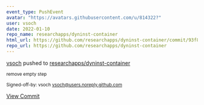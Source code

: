 ```yaml
---
event_type: PushEvent
avatar: "https://avatars.githubusercontent.com/u/814322?"
user: vsoch
date: 2022-01-10
repo_name: researchapps/dyninst-container
html_url: https://github.com/researchapps/dyninst-container/commit/93f85d1cd620b8ae62ffb36358b23689eba28689
repo_url: https://github.com/researchapps/dyninst-container
---
```


<a href='https://github.com/vsoch' target='_blank'>vsoch</a> pushed to <a href='https://github.com/researchapps/dyninst-container' target='_blank'>researchapps/dyninst-container</a>

<small>remove empty step

Signed-off-by: vsoch <vsoch@users.noreply.github.com></small>

<a href='https://github.com/researchapps/dyninst-container/commit/93f85d1cd620b8ae62ffb36358b23689eba28689' target='_blank'>View Commit</a>